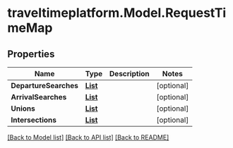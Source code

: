 # traveltimeplatform.Model.RequestTimeMap
## Properties

Name | Type | Description | Notes
------------ | ------------- | ------------- | -------------
**DepartureSearches** | [**List<RequestTimeMapDepartureSearch>**](RequestTimeMapDepartureSearch.md) |  | [optional] 
**ArrivalSearches** | [**List<RequestTimeMapArrivalSearch>**](RequestTimeMapArrivalSearch.md) |  | [optional] 
**Unions** | [**List<RequestUnionOnIntersection>**](RequestUnionOnIntersection.md) |  | [optional] 
**Intersections** | [**List<RequestUnionOnIntersection>**](RequestUnionOnIntersection.md) |  | [optional] 

[[Back to Model list]](../README.md#documentation-for-models) [[Back to API list]](../README.md#documentation-for-api-endpoints) [[Back to README]](../README.md)

